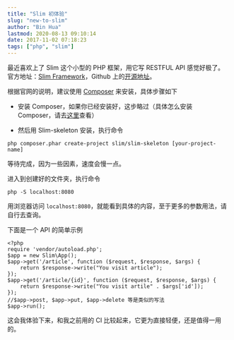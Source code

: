 ```yaml
---
title: "Slim 初体验"
slug: "new-to-slim"
author: "Bin Hua"
lastmod: 2020-08-13 09:10:14
date: 2017-11-02 07:18:23
tags: ["php", "slim"]
---
```


最近喜欢上了 Slim 这个小型的 PHP 框架，用它写 RESTFUL API 感觉好极了。官方地址：[Slim Framework](https://www.slimframework.com/)，Github 上的[开源地址](https://github.com/slimphp/Slim)。

根据官网的说明，建议使用 [Composer](https://getcomposer.org/) 来安装，具体步骤如下

- 安装 Composer，如果你已经安装好，这步略过（具体怎么安装 Composer，请去[这里](https://getcomposer.org/)查看）

- 然后用 Slim-skeleton 安装，执行命令 

```
php composer.phar create-project slim/slim-skeleton [your-project-name]
```

等待完成，因为一些因素，速度会慢一点。

进入到创建好的文件夹，执行命令

```
php -S localhost:8080
```

用浏览器访问 `localhost:8080`，就能看到具体的内容，至于更多的参数用法，请自行去查询。

下面是一个 API 的简单示例

```
<?php
require 'vendor/autoload.php';
$app = new Slim\App();
$app->get('/article', function ($request, $response, $args) {
    return $response->write("You visit article");
});
$app->get('/article/{id}', function ($request, $response, $args) {
    return $response->write("You visit artile" . $args['id']);
});
//$app->post, $app->put, $app->delete 等是类似的写法
$app->run();
```

这会我体验下来，和我之前用的 CI 比较起来，它更为直接轻便，还是值得一用的。